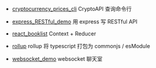 - [cryptocurrency_prices_cli](https://github.com/SuperHuangXu/examples/tree/master/cryptocurrency_prices_cli) CryptoAPI 查询命令行

- [express_RESTful_demo](https://github.com/SuperHuangXu/examples/tree/master/express_RESTful_demo) 用 express 写 RESTful API

- [react_booklist](https://github.com/SuperHuangXu/examples/tree/master/react_booklist) Context + Reducer 

- [rollup](https://github.com/SuperHuangXu/examples/tree/master/rollup) rollup 将 typescript 打包为 commonjs / esModule

- [websocket_demo](https://github.com/SuperHuangXu/examples/tree/master/websocket_demo) websocket 聊天室